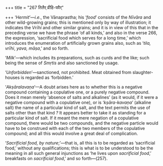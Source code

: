 +++
title = "267 तिलैर् व्रीहि-यवैर्"

+++
‘*Hermit*’—*i.e*., the Vānaprastha; his ‘*food*’ consists of the
*Nīvāra* and other wild-growing grains; this is mentioned only by way of
illustration; it indicates the *Vrīhi* and other similar grains; and it
is in view of this that in the preceding verse we have the phrase ‘of
all kinds,’ and also in the verse 266, the expression, ‘sacrificial food
which serves for a long time,’ which introduces the enumeration of
artificially grown grains also, such as ‘*tila, vrīhi*, *yava, māṣa*,’
and so forth.

‘*Milk*’—which includes its preparations, such as curds and the like;
such being the sense of *Smṛtis* and also sanctioned by usage.

‘*Unforbidden*’—sanctioned, not prohibited. Meat obtained from
slaughter-houses is regarded as ‘forbidden.’

‘*Akṣāralavaṇa*’—A doubt arises here as to whether this is a negative
compound containing a copulative one, or a purely negative compound.
Does it mean merely ‘absence of salts and alkalines’ (as it would, if it
were a negative compound with a copulative one), or is ‘*kṣāra-kavaṇa*’
(alkaline salt) the name of a particular kind of salt, and the text
permits the use of salts other than that kind *?* It appears better to
take it as standing for a particular kind of salt. If it meant the mere
negation of a copulative compound, there would be two compounds, and the
negative particle would have to be construed with each of the two
members of the copulative compound; and all this would involve a great
deal of complication.

‘*Sacrificial food, by nature*;’—that is, all this is to be regarded as
‘sacrificial food,’ without any qualifications; this is what is to be
understood to be the meaning in all such general injunctions as ‘he
lives upon *sacrificial food*,’ breakfasts on *sacrificial food*,’ and
so forth—(257).


